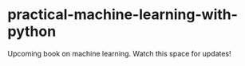 # practical-machine-learning-with-python
Upcoming book on machine learning. Watch this space for updates!

